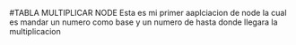 #TABLA MULTIPLICAR NODE
Esta es mi primer aaplciacion de node la cual es mandar un numero como base y un numero de hasta donde llegara la multiplicacion